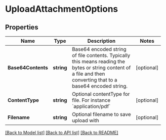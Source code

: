 # UploadAttachmentOptions

## Properties

Name | Type | Description | Notes
------------ | ------------- | ------------- | -------------
**Base64Contents** | **string** | Base64 encoded string of file contents. Typically this means reading the bytes or string content of a file and then converting that to a base64 encoded string. | [optional] 
**ContentType** | **string** | Optional contentType for file. For instance &#x60;application/pdf&#x60; | [optional] 
**Filename** | **string** | Optional filename to save upload with | [optional] 

[[Back to Model list]](../README.md#documentation-for-models) [[Back to API list]](../README.md#documentation-for-api-endpoints) [[Back to README]](../README.md)


